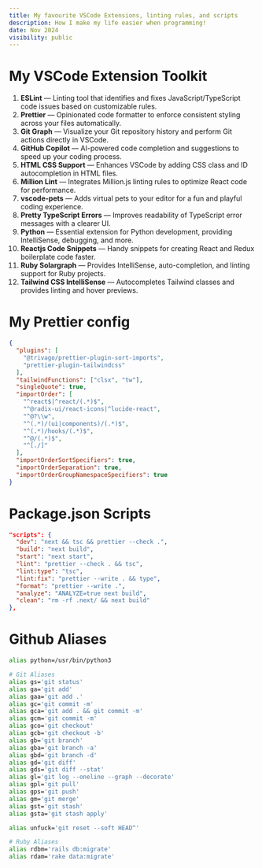```yaml
---
title: My favourite VSCode Extensions, linting rules, and scripts
description: How I make my life easier when programming!
date: Nov 2024
visibility: public
---
```


# My VSCode Extension Toolkit

1. **ESLint** — Linting tool that identifies and fixes JavaScript/TypeScript code issues based on customizable rules.
2. **Prettier** — Opinionated code formatter to enforce consistent styling across your files automatically.
3. **Git Graph** — Visualize your Git repository history and perform Git actions directly in VSCode.
4. **GitHub Copilot** — AI-powered code completion and suggestions to speed up your coding process.
5. **HTML CSS Support** — Enhances VSCode by adding CSS class and ID autocompletion in HTML files.
6. **Million Lint** — Integrates Million.js linting rules to optimize React code for performance.
7. **vscode-pets** — Adds virtual pets to your editor for a fun and playful coding experience.
8. **Pretty TypeScript Errors** — Improves readability of TypeScript error messages with a clearer UI.
9. **Python** — Essential extension for Python development, providing IntelliSense, debugging, and more.
10. **Reactjs Code Snippets** — Handy snippets for creating React and Redux boilerplate code faster.
11. **Ruby Solargraph** — Provides IntelliSense, auto-completion, and linting support for Ruby projects.
12. **Tailwind CSS IntelliSense** — Autocompletes Tailwind classes and provides linting and hover previews.

# My Prettier config

```JSON
{
  "plugins": [
    "@trivago/prettier-plugin-sort-imports",
    "prettier-plugin-tailwindcss"
  ],
  "tailwindFunctions": ["clsx", "tw"],
  "singleQuote": true,
  "importOrder": [
    "^react$|^react/(.*)$",
    "^@radix-ui/react-icons|^lucide-react",
    "^@?\\w",
    "^(.*)/(ui|components)/(.*)$",
    "^(.*)/hooks/(.*)$",
    "^@/(.*)$",
    "^[./]"
  ],
  "importOrderSortSpecifiers": true,
  "importOrderSeparation": true,
  "importOrderGroupNamespaceSpecifiers": true
}
```

# Package.json Scripts

```JSON
"scripts": {
  "dev": "next && tsc && prettier --check .",
  "build": "next build",
  "start": "next start",
  "lint": "prettier --check . && tsc",
  "lint:type": "tsc",
  "lint:fix": "prettier --write . && type",
  "format": "prettier --write .",
  "analyze": "ANALYZE=true next build",
  "clean": "rm -rf .next/ && next build"
},
```

# Github Aliases

```zsh
alias python=/usr/bin/python3

# Git Aliases
alias gs='git status'
alias ga='git add'
alias gaa='git add .'
alias gc='git commit -m'
alias gca='git add . && git commit -m'
alias gcm='git commit -m'
alias gco='git checkout'
alias gcb='git checkout -b'
alias gb='git branch'
alias gba='git branch -a'
alias gbd='git branch -d'
alias gd='git diff'
alias gds='git diff --stat'
alias gl='git log --oneline --graph --decorate'
alias gpl='git pull'
alias gps='git push'
alias gm='git merge'
alias gst='git stash'
alias gsta='git stash apply'

alias unfuck='git reset --soft HEAD^'

# Ruby Aliases
alias rdbm='rails db:migrate'
alias rdam='rake data:migrate'
```
